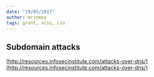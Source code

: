 ```yaml
---
date: "19/05/2017"
author: mrinmoy
tags: grunt, scss, css
---
```


## Subdomain attacks

[http://resources.infosecinstitute.com/attacks-over-dns/](http://resources.infosecinstitute.com/attacks-over-dns/)
